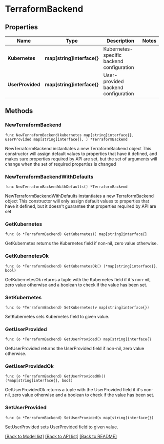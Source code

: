 # TerraformBackend

## Properties

Name | Type | Description | Notes
------------ | ------------- | ------------- | -------------
**Kubernetes** | **map[string]interface{}** | Kubernetes-specific backend configuration | 
**UserProvided** | **map[string]interface{}** | User-provided backend configuration | 

## Methods

### NewTerraformBackend

`func NewTerraformBackend(kubernetes map[string]interface{}, userProvided map[string]interface{}, ) *TerraformBackend`

NewTerraformBackend instantiates a new TerraformBackend object
This constructor will assign default values to properties that have it defined,
and makes sure properties required by API are set, but the set of arguments
will change when the set of required properties is changed

### NewTerraformBackendWithDefaults

`func NewTerraformBackendWithDefaults() *TerraformBackend`

NewTerraformBackendWithDefaults instantiates a new TerraformBackend object
This constructor will only assign default values to properties that have it defined,
but it doesn't guarantee that properties required by API are set

### GetKubernetes

`func (o *TerraformBackend) GetKubernetes() map[string]interface{}`

GetKubernetes returns the Kubernetes field if non-nil, zero value otherwise.

### GetKubernetesOk

`func (o *TerraformBackend) GetKubernetesOk() (*map[string]interface{}, bool)`

GetKubernetesOk returns a tuple with the Kubernetes field if it's non-nil, zero value otherwise
and a boolean to check if the value has been set.

### SetKubernetes

`func (o *TerraformBackend) SetKubernetes(v map[string]interface{})`

SetKubernetes sets Kubernetes field to given value.


### GetUserProvided

`func (o *TerraformBackend) GetUserProvided() map[string]interface{}`

GetUserProvided returns the UserProvided field if non-nil, zero value otherwise.

### GetUserProvidedOk

`func (o *TerraformBackend) GetUserProvidedOk() (*map[string]interface{}, bool)`

GetUserProvidedOk returns a tuple with the UserProvided field if it's non-nil, zero value otherwise
and a boolean to check if the value has been set.

### SetUserProvided

`func (o *TerraformBackend) SetUserProvided(v map[string]interface{})`

SetUserProvided sets UserProvided field to given value.



[[Back to Model list]](../README.md#documentation-for-models) [[Back to API list]](../README.md#documentation-for-api-endpoints) [[Back to README]](../README.md)


